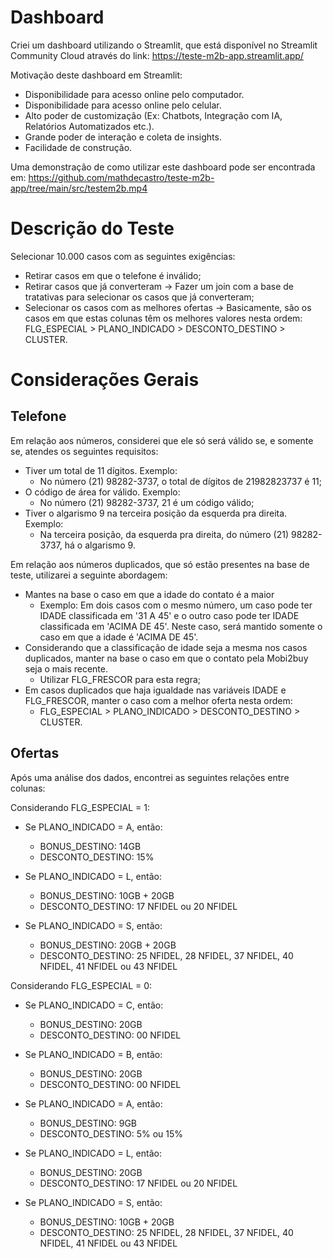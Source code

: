 # Dashboard

Criei um dashboard utilizando o Streamlit, que está disponível no Streamlit Community Cloud através do link: https://teste-m2b-app.streamlit.app/

Motivação deste dashboard em Streamlit:
- Disponibilidade para acesso online pelo computador.
- Disponibilidade para acesso online pelo celular.
- Alto poder de customização (Ex: Chatbots, Integração com IA, Relatórios Automatizados etc.).
- Grande poder de interação e coleta de insights.
- Facilidade de construção.

Uma demonstração de como utilizar este dashboard pode ser encontrada em: https://github.com/mathdecastro/teste-m2b-app/tree/main/src/testem2b.mp4

# Descrição do Teste

Selecionar 10.000 casos com as seguintes exigências:
- Retirar casos em que o telefone é inválido;
- Retirar casos que já converteram -> Fazer um join com a base de tratativas para selecionar os casos que já converteram;
- Selecionar os casos com as melhores ofertas -> Basicamente, são os casos em que estas colunas têm os melhores valores nesta ordem: FLG_ESPECIAL > PLANO_INDICADO > DESCONTO_DESTINO > CLUSTER.

# Considerações Gerais

## Telefone

Em relação aos números, considerei que ele só será válido se, e somente se, atendes os seguintes requisitos:
- Tiver um total de 11 dígitos. Exemplo:
  - No número (21) 98282-3737, o total de dígitos de 21982823737 é 11;
- O código de área for válido. Exemplo:
  - No número (21) 98282-3737, 21 é um código válido;
- Tiver o algarismo 9 na terceira posição da esquerda pra direita. Exemplo:
  - Na terceira posição, da esquerda pra direita, do número (21) 98282-3737, há o algarismo 9.

Em relação aos números duplicados, que só estão presentes na base de teste, utilizarei a seguinte abordagem:
- Mantes na base o caso em que a idade do contato é a maior
  - Exemplo: Em dois casos com o mesmo número, um caso pode ter IDADE classificada em '31 A 45' e o outro caso pode ter IDADE classificada em 'ACIMA DE 45'. Neste caso, será mantido somente o caso em que a idade é 'ACIMA DE 45'.
- Considerando que a classificação de idade seja a mesma nos casos duplicados, manter na base o caso em que o contato pela Mobi2buy seja o mais recente.
  - Utilizar FLG_FRESCOR para esta regra;
- Em casos duplicados que haja igualdade nas variáveis IDADE e FLG_FRESCOR, manter o caso com a melhor oferta nesta ordem:
  - FLG_ESPECIAL > PLANO_INDICADO > DESCONTO_DESTINO > CLUSTER.

## Ofertas

Após uma análise dos dados, encontrei as seguintes relações entre colunas:

Considerando FLG_ESPECIAL = 1:

- Se PLANO_INDICADO = A, então:
    - BONUS_DESTINO: 14GB
    - DESCONTO_DESTINO: 15%

- Se PLANO_INDICADO = L, então:
    - BONUS_DESTINO: 10GB + 20GB
    - DESCONTO_DESTINO: 17 NFIDEL ou 20 NFIDEL

- Se PLANO_INDICADO = S, então:
    - BONUS_DESTINO: 20GB + 20GB
    - DESCONTO_DESTINO: 25 NFIDEL, 28 NFIDEL, 37 NFIDEL, 40 NFIDEL, 41 NFIDEL ou 43 NFIDEL

Considerando FLG_ESPECIAL = 0:

- Se PLANO_INDICADO = C, então:
    - BONUS_DESTINO: 20GB
    - DESCONTO_DESTINO: 00 NFIDEL

- Se PLANO_INDICADO = B, então:
    - BONUS_DESTINO: 20GB
    - DESCONTO_DESTINO: 00 NFIDEL

- Se PLANO_INDICADO = A, então:
    - BONUS_DESTINO: 9GB
    - DESCONTO_DESTINO: 5% ou 15%

- Se PLANO_INDICADO = L, então:
    - BONUS_DESTINO: 20GB
    - DESCONTO_DESTINO: 17 NFIDEL ou 20 NFIDEL

- Se PLANO_INDICADO = S, então:
    - BONUS_DESTINO: 10GB + 20GB
    - DESCONTO_DESTINO: 25 NFIDEL, 28 NFIDEL, 37 NFIDEL, 40 NFIDEL, 41 NFIDEL ou 43 NFIDEL